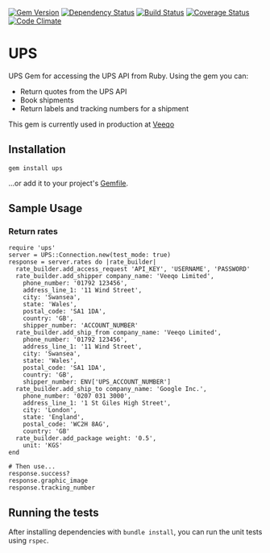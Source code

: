 [![Gem Version](https://img.shields.io/gem/v/ups.svg?style=flat-square)](http://badge.fury.io/rb/ups)
[![Dependency Status](https://img.shields.io/gemnasium/ptrippett/ups.svg?style=flat-square)](https://gemnasium.com/ptrippett/ups)
[![Build Status](https://img.shields.io/travis/ptrippett/ups.svg?style=flat-square)](https://travis-ci.org/ptrippett/ups)
[![Coverage Status](https://img.shields.io/coveralls/ptrippett/ups.svg?style=flat-square)](https://coveralls.io/r/ptrippett/ups)
[![Code Climate](https://img.shields.io/codeclimate/github/ptrippett/ups.svg?style=flat-square)](https://codeclimate.com/github/ptrippett/ups)

# UPS

UPS Gem for accessing the UPS API from Ruby. Using the gem you can:
  - Return quotes from the UPS API
  - Book shipments
  - Return labels and tracking numbers for a shipment

This gem is currently used in production at [Veeqo](http://www.veeqo.com)

## Installation

    gem install ups

...or add it to your project's [Gemfile](http://bundler.io/).

## Sample Usage

### Return rates

    require 'ups'
    server = UPS::Connection.new(test_mode: true)
    response = server.rates do |rate_builder|
      rate_builder.add_access_request 'API_KEY', 'USERNAME', 'PASSWORD'
      rate_builder.add_shipper company_name: 'Veeqo Limited',
        phone_number: '01792 123456',
        address_line_1: '11 Wind Street',
        city: 'Swansea',
        state: 'Wales',
        postal_code: 'SA1 1DA',
        country: 'GB',
        shipper_number: 'ACCOUNT_NUMBER'
      rate_builder.add_ship_from company_name: 'Veeqo Limited',
        phone_number: '01792 123456',
        address_line_1: '11 Wind Street',
        city: 'Swansea',
        state: 'Wales',
        postal_code: 'SA1 1DA',
        country: 'GB',
        shipper_number: ENV['UPS_ACCOUNT_NUMBER']
      rate_builder.add_ship_to company_name: 'Google Inc.',
        phone_number: '0207 031 3000',
        address_line_1: '1 St Giles High Street',
        city: 'London',
        state: 'England',
        postal_code: 'WC2H 8AG',
        country: 'GB'
      rate_builder.add_package weight: '0.5',
        unit: 'KGS'
    end

    # Then use...
    response.success?
    response.graphic_image
    response.tracking_number

## Running the tests

After installing dependencies with `bundle install`, you can run the unit tests using `rspec`.

